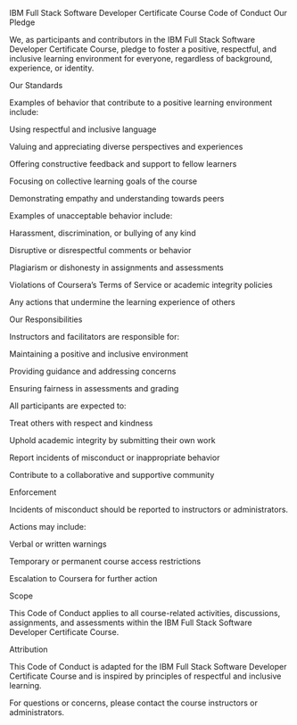 IBM Full Stack Software Developer Certificate Course
Code of Conduct
Our Pledge

We, as participants and contributors in the IBM Full Stack Software Developer Certificate Course, pledge to foster a positive, respectful, and inclusive learning environment for everyone, regardless of background, experience, or identity.

Our Standards

Examples of behavior that contribute to a positive learning environment include:

Using respectful and inclusive language

Valuing and appreciating diverse perspectives and experiences

Offering constructive feedback and support to fellow learners

Focusing on collective learning goals of the course

Demonstrating empathy and understanding towards peers

Examples of unacceptable behavior include:

Harassment, discrimination, or bullying of any kind

Disruptive or disrespectful comments or behavior

Plagiarism or dishonesty in assignments and assessments

Violations of Coursera’s Terms of Service or academic integrity policies

Any actions that undermine the learning experience of others

Our Responsibilities

Instructors and facilitators are responsible for:

Maintaining a positive and inclusive environment

Providing guidance and addressing concerns

Ensuring fairness in assessments and grading

All participants are expected to:

Treat others with respect and kindness

Uphold academic integrity by submitting their own work

Report incidents of misconduct or inappropriate behavior

Contribute to a collaborative and supportive community

Enforcement

Incidents of misconduct should be reported to instructors or administrators.

Actions may include:

Verbal or written warnings

Temporary or permanent course access restrictions

Escalation to Coursera for further action

Scope

This Code of Conduct applies to all course-related activities, discussions, assignments, and assessments within the IBM Full Stack Software Developer Certificate Course.

Attribution

This Code of Conduct is adapted for the IBM Full Stack Software Developer Certificate Course and is inspired by principles of respectful and inclusive learning.

For questions or concerns, please contact the course instructors or administrators.
